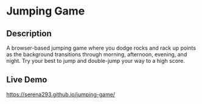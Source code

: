 # Jumping Game

## Description
A browser-based jumping game where you dodge rocks and rack up points as the background transitions through morning, afternoon, evening, and night. Try your best to jump and double-jump your way to a high score.

## Live Demo
https://serena293.github.io/jumping-game/
